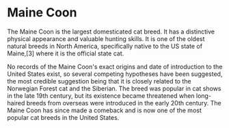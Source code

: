 # Maine Coon

The Maine Coon is the largest domesticated cat breed. It has a distinctive physical appearance and valuable hunting skills. It is one of the oldest natural breeds in North America, specifically native to the US state of Maine,[3] where it is the official state cat.

No records of the Maine Coon's exact origins and date of introduction to the United States exist, so several competing hypotheses have been suggested, the most credible suggestion being that it is closely related to the Norwegian Forest cat and the Siberian. The breed was popular in cat shows in the late 19th century, but its existence became threatened when long-haired breeds from overseas were introduced in the early 20th century. The Maine Coon has since made a comeback and is now one of the most popular cat breeds in the United States.